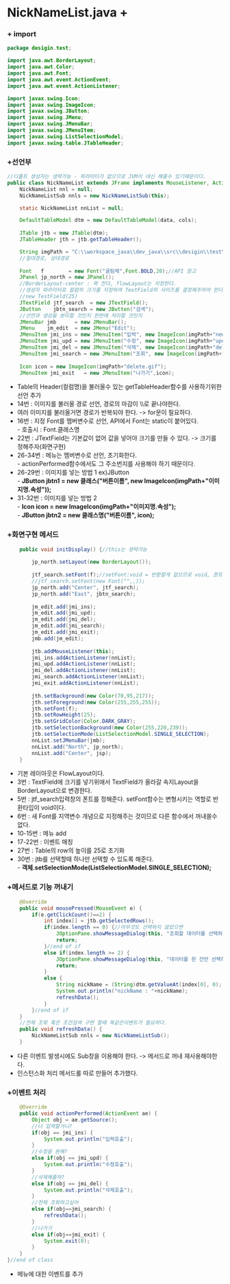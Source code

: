 # NickNameList.java +

### + import

```java
package desigin.test;

import java.awt.BorderLayout;
import java.awt.Color;
import java.awt.Font;
import java.awt.event.ActionEvent;
import java.awt.event.ActionListener;

import javax.swing.Icon;
import javax.swing.ImageIcon;
import javax.swing.JButton;
import javax.swing.JMenu;
import javax.swing.JMenuBar;
import javax.swing.JMenuItem;
import javax.swing.ListSelectionModel;
import javax.swing.table.JTableHeader;
```

### +선언부

```java
//디폴트 생성자는 생략가능 - 파라미터가 없으므로 JVM이 대신 해줄수 있기때문이다.
public class NickNameList extends JFrame implements MouseListener, ActionListener{
	NickNameList nnl = null;
	NickNameListSub nnls = new NickNameListSub(this);

	static NickNameList nnList = null;

	DefaultTableModel dtm = new DefaultTableModel(data, cols);
	
	JTable jtb = new JTable(dtm);
	JTableHeader jth = jtb.getTableHeader();

	String imgPath = "C:\\workspace_java\\dev_java\\src\\desigin\\test\\";
	//절대경로, 상대경로
	
	Font   f        = new Font("굴림체",Font.BOLD,20);//API 참고
	JPanel jp_north = new JPanel();
	//BorderLayout-center : 꽉 찬다, flowLayout는 지정한다. 
	//생성자 파라미터로 컬럼의 크기를 지정하여 TextField의 사이즈를 결정해주어야 한다. 
	//new TestField(25)
	JTextField jtf_search  = new JTextField();
	JButton    jbtn_search = new JButton("검색");
	//선언과 생성을 분리할 것인지 한번에 처리할 것인지
	JMenuBar jmb      = new JMenuBar();	
	JMenu    jm_edit  = new JMenu("Edit");
	JMenuItem jmi_ins = new JMenuItem("입력", new ImageIcon(imgPath+"new.gif"));
	JMenuItem jmi_upd = new JMenuItem("수정", new ImageIcon(imgPath+"update.gif"));
	JMenuItem jmi_del = new JMenuItem("삭제", new ImageIcon(imgPath+"delete.gif"));
	JMenuItem jmi_search = new JMenuItem("조회", new ImageIcon(imgPath+"detail.gif"));
	
	Icon icon = new ImageIcon(imgPath+"delete.gif");
	JMenuItem jmi_exit   = new JMenuItem("나가기",icon);
```

* Table의 Header(컬럼명)을 불러올수 있는 getTableHeader함수를 사용하기위한 선언 추가
* 14번 : 이미지를 불러올 경로 선언, 경로의 마감이 \\\로 끝나야한다.
* 여러 이미지를 불러올거면 경로가 반복되야 한다. -> for문이 필요하다.
* 16번 : 지정 Font를 멤버변수로 선언, API에서 Font는 static이 붙어있다.\
  \- 호출시 : Font.클래스명 
* 22번 : JTextField는 기본값이 없어 값을 넣어야 크기를 만들 수 있다. -> 크기를 정해주자(화면구현)
* 26-34번 : 메뉴는 멤버변수로 선언, 초기화한다.\
  \- actionPerformed함수에서도 그 주소번지를 사용해야 하기 때문이다.
* 26-29번 : 이미지를 넣는 방법 1 ex)JButton\
  \- **JButton jbtn1 = new 클래스("버튼이름", new ImageIcon(imgPath+"이미지명.속성"));**
* 31-32번 : 이미지를 넣는 방법 2\
  \- **Icon icon = new ImageIcon(imgPath+"이미지명.속성");**\
  \- **JButton jbtn2 = new 클래스명("버튼이름", icon);**

### +화면구현 메서드

```java
	public void initDisplay() {//this는 생략가능
		
		jp_north.setLayout(new BorderLayout());
		
		jtf_search.setFont(f);//setFont:void = 반환할게 없으므로 void, 폰트를 set한다.
		//jtf_search.setFont(new Font("",,));
		jp_north.add("Center", jtf_search);
		jp_north.add("East", jbtn_search);
				
		jm_edit.add(jmi_ins);
		jm_edit.add(jmi_upd);
		jm_edit.add(jmi_del);
		jm_edit.add(jmi_search);
		jm_edit.add(jmi_exit);
		jmb.add(jm_edit);
		
		jtb.addMouseListener(this);
		jmi_ins.addActionListener(nnList);
		jmi_upd.addActionListener(nnList);
		jmi_del.addActionListener(nnList);
		jmi_search.addActionListener(nnList);
		jmi_exit.addActionListener(nnList);
		
		jth.setBackground(new Color(70,95,217));
		jth.setForeground(new Color(255,255,255));
		jth.setFont(f);
		jtb.setRowHeight(25);
		jtb.setGridColor(Color.DARK_GRAY);
		jtb.setSelectionBackground(new Color(255,220,239));
		jtb.setSelectionMode(ListSelectionModel.SINGLE_SELECTION);
		nnList.setJMenuBar(jmb);
		nnList.add("North", jp_north);
		nnList.add("Center", jsp);
	}
```

* 기본 레이아웃은 FlowLayout이다.
* 3번 : TextField에 크기를 넣기위애서 TextField가 올라갈 속지Layout을 BorderLayout으로 변경한다.
* 5번 : jtf_search입력창의 폰트를 정해준다. setFont함수는 변형시키는 역할로 반환타입이 void이다.
* 6번 : 새 Font를 지역변수 개념으로 지정해주는 것이므로 다른 함수에서 꺼내쓸수없다.
* 10-15번 : 메뉴 add
* 17-22번 : 이벤트 매칭
* 27번 : Table의 row의 높이를 25로 초기화
* 30번 : jtb를 선택할때 하나만 선택할 수 있도록 해준다.\
  \- **객체.setSelectionMode(ListSelectionModel.SINGLE_SELECTION);**

### +메서드로 기능 꺼내기

```java
	@Override
	public void mousePressed(MouseEvent e) {
		if(e.getClickCount()==2) {
			int index[] = jtb.getSelectedRows();			
			if(index.length == 0) {//아무것도 선택하지 않았으면
				JOptionPane.showMessageDialog(this, "조회할 데이터를 선택하시오.");			
				return;
			}//end of if
			else if(index.length >= 2) {
				JOptionPane.showMessageDialog(this, "데이터를 한 건만 선택하시오.");
				return;
			}
			else {
				String nickName = (String)dtm.getValueAt(index[0], 0);
				System.out.println("nickName : "+nickName);
				refreshData();
			}			
		}//end of if			
	}
	//전체 조회 혹은 조건검색 구현 할때 똑같은이벤트가 필요하다.
	public void refreshData() {
		NickNameListSub nnls = new NickNameListSub();
	}
```

* 다른 이벤트 발생시에도 Sub창을 이용해야 한다. -> 메서드로 꺼내 재사용해야한다.
* 인스턴스화 처리 메서드롤 따로 만들어 추가했다.

### +이벤트 처리

```java
	@Override
	public void actionPerformed(ActionEvent ae) {
		Object obj = ae.getSource();
		//너 입력할거니?
		if(obj == jmi_ins) {
			System.out.println("입력호출");
		}		
		//수정을 원해?
		else if(obj == jmi_upd) {
			System.out.println("수정호출");			
		}
		//삭제해줄까?
		else if(obj == jmi_del) {
			System.out.println("삭제호출");			
		}
		//전체 조회하고싶어
		else if(obj==jmi_search) {
			refreshData();			
		}
		//나가기
		else if(obj==jmi_exit) {
			System.exit(0);
		}		
	}
}//end of class
```

* 메뉴에 대한 이벤트를 추가
